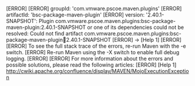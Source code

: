 [ERROR] 
[ERROR] groupId: 'com.vmware.pscoe.maven.plugins'
[ERROR] artifactId: 'bsc-package-maven-plugin'
[ERROR] version: '2.40.1-SNAPSHOT': Plugin com.vmware.pscoe.maven.plugins:bsc-package-maven-plugin:2.40.1-SNAPSHOT or one of its dependencies could not be resolved: Could not find artifact com.vmware.pscoe.maven.plugins:bsc-package-maven-plugin:jar:2.40.1-SNAPSHOT
[ERROR] -> [Help 1]
[ERROR] 
[ERROR] To see the full stack trace of the errors, re-run Maven with the -e switch.
[ERROR] Re-run Maven using the -X switch to enable full debug logging.
[ERROR] 
[ERROR] For more information about the errors and possible solutions, please read the following articles:
[ERROR] [Help 1] http://cwiki.apache.org/confluence/display/MAVEN/MojoExecutionException
